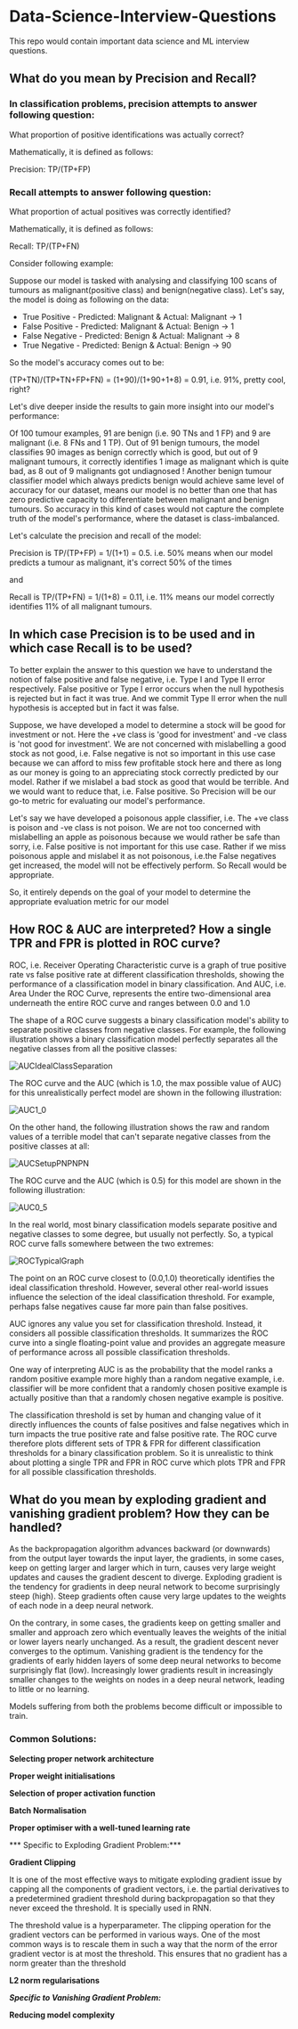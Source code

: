 # Data-Science-Interview-Questions
This repo would contain important data science and ML interview questions.


## What do you mean by Precision and Recall?

### In classification problems, precision attempts to answer following question:

What proportion of positive identifications was actually correct?

Mathematically, it is defined as follows:

Precision: TP/(TP+FP)


### Recall attempts to answer following question:

What proportion of actual positives was correctly identified?

Mathematically, it is defined as follows:

Recall: TP/(TP+FN)


Consider following example:

Suppose our model is tasked with analysing and classifying 100 scans of tumours as malignant(positive class) and benign(negative class).   Let's say, the model is doing as following on the data:

* True Positive - Predicted: Malignant & Actual: Malignant -> 1
* False Positive - Predicted: Malignant & Actual: Benign -> 1
* False Negative - Predicted: Benign & Actual: Malignant -> 8
* True Negative - Predicted: Benign & Actual: Benign -> 90


So the model's accuracy comes out to be:

(TP+TN)/(TP+TN+FP+FN) = (1+90)/(1+90+1+8) = 0.91, i.e. 91%, pretty cool, right?

Let's dive deeper inside the results to gain more insight into our model's performance:

Of 100 tumour examples, 91 are benign (i.e. 90 TNs and 1 FP) and 9 are malignant (i.e. 8 FNs and 1 TP). Out of 91 benign tumours, the model classifies 90 images as benign correctly which is good, but out of 9 malignant tumours, it correctly identifies 1 image as malignant which is quite bad, as 8 out of 9 malignants got undiagnosed ! Another benign tumour classifier model which always predicts benign would achieve same level of accuracy for our dataset, means our model is no better than one that has zero predictive capacity to differentiate between malignant and benign tumours. So accuracy in this kind of cases would not capture the complete truth of the model's performance, where the dataset is class-imbalanced.

Let's calculate the precision and recall of the model:

Precision is TP/(TP+FP) = 1/(1+1) = 0.5. i.e. 50% means when our model predicts a tumour as malignant, it's correct 50% of the times

and

Recall is TP/(TP+FN) = 1/(1+8) = 0.11, i.e. 11% means our model correctly identifies 11% of all malignant tumours.



## In which case Precision is to be used and in which case Recall is to be used?

To better explain the answer to this question we have to understand the notion of false positive and false negative, i.e. Type I and Type II error respectively. False positive or Type I error occurs when the null hypothesis is rejected but in fact it was true. And we commit Type II error when the null hypothesis is accepted but in fact it was false.

Suppose, we have developed a model to determine a stock will be good for investment or not. Here the +ve class is 'good for investment' and -ve class is 'not good for investment'. We are not concerned with mislabelling a good stock as not good, i.e. False negative is not so important in this use case because we can afford to miss few profitable stock here and there as long as our money is going to an appreciating stock correctly predicted by our model. Rather if we mislabel a bad stock as good that would be terrible. And we would want to reduce that, i.e. False positive. So Precision will be our go-to metric for evaluating our model's performance. 	 

Let's say we have developed a poisonous apple classifier, i.e. The +ve class is poison and -ve class is not poison. We are not too concerned with mislabelling an apple as poisonous because we would rather be safe than sorry, i.e. False positive is not important for this use case. Rather if we miss poisonous apple and mislabel it as not poisonous, i.e.the False negatives get increased, the model will not be effectively perform. So Recall would be appropriate.

So, it entirely depends on the goal of your model to determine the appropriate evaluation metric for our model



## How ROC & AUC are interpreted? How a single TPR and FPR is plotted in ROC curve?

ROC, i.e. Receiver Operating Characteristic curve is a graph of true positive rate vs false positive rate at different classification thresholds, showing the performance of a classification model in binary classification.  And AUC, i.e. Area Under the ROC Curve, represents the entire two-dimensional area underneath the entire ROC curve and ranges between 0.0 and 1.0
 

The shape of a ROC curve suggests a binary classification model's ability to separate positive classes from negative classes. For example, the following illustration shows a binary classification model perfectly separates all the negative classes from all the positive classes:

![AUCIdealClassSeparation](https://developers.google.com/static/machine-learning/glossary/images/AUCIdealClassSeparation.png)

The ROC curve and the AUC (which is 1.0, the max possible value of AUC) for this unrealistically perfect model are shown in the following illustration:

![AUC1_0](https://developers.google.com/static/machine-learning/glossary/images/AUC1_0.png)


On the other hand, the following illustration shows the raw and random values of a terrible model that can't separate negative classes from the positive classes at all:

![AUCSetupPNPNPN](https://developers.google.com/static/machine-learning/glossary/images/AUCSetupPNPNPN.png)

The ROC curve and the AUC (which is 0.5) for this  model are shown in the following illustration:

![AUC0_5](https://developers.google.com/static/machine-learning/glossary/images/AUC0_5.png)


In the real world, most binary classification models separate positive and negative classes to some degree, but usually not perfectly. So, a typical ROC curve falls somewhere between the two extremes:

![ROCTypicalGraph](https://developers.google.com/static/machine-learning/glossary/images/ROCTypicalGraph.png)


The point on an ROC curve closest to (0.0,1.0) theoretically identifies the ideal classification threshold. However, several other real-world issues influence the selection of the ideal classification threshold. For example, perhaps false negatives cause far more pain than false positives.

AUC ignores any value you set for classification threshold. Instead, it considers all possible classification thresholds. It summarizes the ROC curve into a single floating-point value and provides an aggregate measure of performance across all possible classification thresholds.

One way of interpreting AUC is as the probability that the model ranks a random positive example more highly than a random negative example, i.e. classifier will be more confident that a randomly chosen positive example is actually positive than that a randomly chosen negative example is positive. 




The classification threshold is set by human and changing value of it directly influences the counts of false positives and false negatives which in turn impacts the true positive rate and false positive rate. The ROC curve therefore plots different sets of TPR & FPR for different classification thresholds for a binary classification problem. So it is unrealistic to think about plotting a single TPR and FPR in ROC curve which plots TPR and FPR for all possible classification thresholds.



## What do you mean by exploding gradient and vanishing gradient problem? How they can be handled?

As the backpropagation algorithm advances backward (or downwards) from the output layer towards the input layer, the gradients, in some cases, keep on getting larger and larger which in turn, causes very large weight updates and causes the gradient descent to diverge. Exploding gradient is the tendency for gradients in deep neural network to become surprisingly steep (high). Steep gradients often cause very large updates to the weights of each node in a deep neural network. 

On the contrary, in some cases, the gradients keep on getting smaller and smaller and approach zero which eventually leaves the weights of the initial or lower layers nearly unchanged. As a result, the gradient descent never converges to the optimum. Vanishing gradient is the tendency for the gradients of early hidden layers of some deep neural networks to become surprisingly flat (low). Increasingly lower gradients result in increasingly smaller changes to the weights on nodes in a deep neural network, leading to little or no learning.

Models suffering from both the problems become difficult or impossible to train.


### Common Solutions:

**Selecting proper network architecture**

**Proper weight initialisations**

**Selection of proper activation function**

**Batch Normalisation**

**Proper optimiser with a well-tuned learning rate**


*** Specific to Exploding Gradient Problem:***

**Gradient Clipping**

It is one of the most effective ways to mitigate exploding gradient issue by capping all the components of gradient vectors, i.e. the partial derivatives to a predetermined gradient threshold during backpropagation so that they never exceed the threshold. It is specially used in RNN. 

The threshold value is a hyperparameter. The clipping operation for the gradient vectors can be performed in various ways. One of the most common ways is to rescale them in such a way that the norm of the error gradient vector is at most the threshold. This ensures that no gradient has a norm greater than the threshold

**L2 norm regularisations**





***Specific to Vanishing Gradient Problem:***

**Reducing model complexity**
